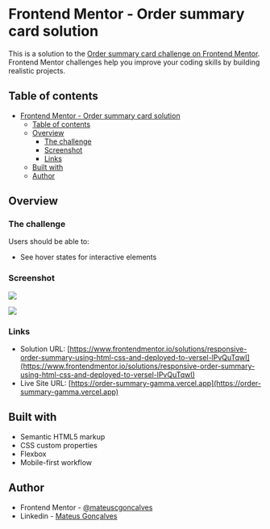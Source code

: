 # Frontend Mentor - Order summary card solution

This is a solution to the [Order summary card challenge on Frontend Mentor](https://www.frontendmentor.io/challenges/order-summary-component-QlPmajDUj). Frontend Mentor challenges help you improve your coding skills by building realistic projects. 

## Table of contents

- [Frontend Mentor - Order summary card solution](#frontend-mentor---order-summary-card-solution)
  - [Table of contents](#table-of-contents)
  - [Overview](#overview)
    - [The challenge](#the-challenge)
    - [Screenshot](#screenshot)
    - [Links](#links)
  - [Built with](#built-with)
  - [Author](#author)

## Overview

### The challenge

Users should be able to:

- See hover states for interactive elements

### Screenshot

![](./screen-shot-desktop.jpg)

![](./screen-shot-mobile.jpg)

### Links

- Solution URL: [https://www.frontendmentor.io/solutions/responsive-order-summary-using-html-css-and-deployed-to-versel-lPvQuTqwI](https://www.frontendmentor.io/solutions/responsive-order-summary-using-html-css-and-deployed-to-versel-lPvQuTqwI)
- Live Site URL: [https://order-summary-gamma.vercel.app](https://order-summary-gamma.vercel.app)

## Built with

- Semantic HTML5 markup
- CSS custom properties
- Flexbox
- Mobile-first workflow

## Author

- Frontend Mentor - [@mateuscgoncalves](https://www.frontendmentor.io/profile/mateuscgoncalves)
- Linkedin - [Mateus Gonçalves](https://www.linkedin.com/in/mateus-gonçalves-577758103/)